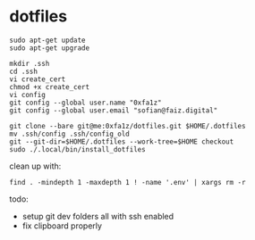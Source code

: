 # dotfiles

```shell
sudo apt-get update
sudo apt-get upgrade

mkdir .ssh
cd .ssh
vi create_cert
chmod +x create_cert
vi config
git config --global user.name "0xfa1z"
git config --global user.email "sofian@faiz.digital"

git clone --bare git@me:0xfa1z/dotfiles.git $HOME/.dotfiles
mv .ssh/config .ssh/config_old
git --git-dir=$HOME/.dotfiles --work-tree=$HOME checkout
sudo ./.local/bin/install_dotfiles
```

clean up with: 
```shell
find . -mindepth 1 -maxdepth 1 ! -name '.env' | xargs rm -r
```

todo:
- setup git dev folders all with ssh enabled
- fix clipboard properly
